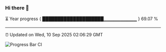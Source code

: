 ### Hi there 👋

⏳ Year progress { ████████████████████▁▁▁▁▁▁▁▁▁▁ } 69.07 %

---

⏰ Updated on Wed, 10 Sep 2025 02:06:29 GMT

![Progress Bar CI](https://github.com/IshwaranRudhara/GIT-ACTION/workflows/Progress%20Bar%20CI/badge.svg)
